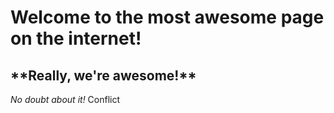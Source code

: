 <h1>Welcome to the most awesome page on the internet!</h1>
<h2>**Really, we're awesome!**</h2>
<href= "https://www.awwwards.com/sites/case-3d">
<i>No doubt about it!</i>
Conflict